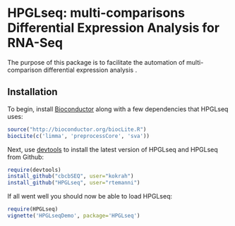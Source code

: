 HPGLseq: multi-comparisons Differential Expression Analysis for RNA-Seq
====================================================

The purpose of this package is to facilitate the automation of multi-comparison differential expression analysis .


## Installation

To begin, install [Bioconductor](http://www.bioconductor.org/) along with a
few dependencies that HPGLseq uses:

```r
source("http://bioconductor.org/biocLite.R")
biocLite(c('limma', 'preprocessCore', 'sva'))
```

Next, use [devtools](https://github.com/hadley/devtools) to install the latest
version of HPGLseq and HPGLseq from Github:
```r
require(devtools)
install_github("cbcbSEQ", user="kokrah")
install_github("HPGLseq", user="rtemanni")
```

If all went well you should now be able to load HPGLseq:
```r
require(HPGLseq)
vignette('HPGLseqDemo', package='HPGLseq')
```
